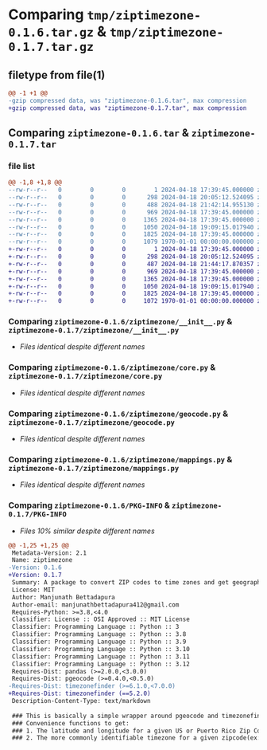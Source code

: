 # Comparing `tmp/ziptimezone-0.1.6.tar.gz` & `tmp/ziptimezone-0.1.7.tar.gz`

## filetype from file(1)

```diff
@@ -1 +1 @@
-gzip compressed data, was "ziptimezone-0.1.6.tar", max compression
+gzip compressed data, was "ziptimezone-0.1.7.tar", max compression
```

## Comparing `ziptimezone-0.1.6.tar` & `ziptimezone-0.1.7.tar`

### file list

```diff
@@ -1,8 +1,8 @@
--rw-r--r--   0        0        0        1 2024-04-18 17:39:45.000000 ziptimezone-0.1.6/LICENSE
--rw-r--r--   0        0        0      298 2024-04-18 20:05:12.524095 ziptimezone-0.1.6/README.md
--rw-r--r--   0        0        0      488 2024-04-18 21:42:14.955130 ziptimezone-0.1.6/pyproject.toml
--rw-r--r--   0        0        0      969 2024-04-18 17:39:45.000000 ziptimezone-0.1.6/ziptimezone/__init__.py
--rw-r--r--   0        0        0     1365 2024-04-18 17:39:45.000000 ziptimezone-0.1.6/ziptimezone/core.py
--rw-r--r--   0        0        0     1050 2024-04-18 19:09:15.017940 ziptimezone-0.1.6/ziptimezone/geocode.py
--rw-r--r--   0        0        0     1825 2024-04-18 17:39:45.000000 ziptimezone-0.1.6/ziptimezone/mappings.py
--rw-r--r--   0        0        0     1079 1970-01-01 00:00:00.000000 ziptimezone-0.1.6/PKG-INFO
+-rw-r--r--   0        0        0        1 2024-04-18 17:39:45.000000 ziptimezone-0.1.7/LICENSE
+-rw-r--r--   0        0        0      298 2024-04-18 20:05:12.524095 ziptimezone-0.1.7/README.md
+-rw-r--r--   0        0        0      487 2024-04-18 21:44:17.870357 ziptimezone-0.1.7/pyproject.toml
+-rw-r--r--   0        0        0      969 2024-04-18 17:39:45.000000 ziptimezone-0.1.7/ziptimezone/__init__.py
+-rw-r--r--   0        0        0     1365 2024-04-18 17:39:45.000000 ziptimezone-0.1.7/ziptimezone/core.py
+-rw-r--r--   0        0        0     1050 2024-04-18 19:09:15.017940 ziptimezone-0.1.7/ziptimezone/geocode.py
+-rw-r--r--   0        0        0     1825 2024-04-18 17:39:45.000000 ziptimezone-0.1.7/ziptimezone/mappings.py
+-rw-r--r--   0        0        0     1072 1970-01-01 00:00:00.000000 ziptimezone-0.1.7/PKG-INFO
```

### Comparing `ziptimezone-0.1.6/ziptimezone/__init__.py` & `ziptimezone-0.1.7/ziptimezone/__init__.py`

 * *Files identical despite different names*

### Comparing `ziptimezone-0.1.6/ziptimezone/core.py` & `ziptimezone-0.1.7/ziptimezone/core.py`

 * *Files identical despite different names*

### Comparing `ziptimezone-0.1.6/ziptimezone/geocode.py` & `ziptimezone-0.1.7/ziptimezone/geocode.py`

 * *Files identical despite different names*

### Comparing `ziptimezone-0.1.6/ziptimezone/mappings.py` & `ziptimezone-0.1.7/ziptimezone/mappings.py`

 * *Files identical despite different names*

### Comparing `ziptimezone-0.1.6/PKG-INFO` & `ziptimezone-0.1.7/PKG-INFO`

 * *Files 10% similar despite different names*

```diff
@@ -1,25 +1,25 @@
 Metadata-Version: 2.1
 Name: ziptimezone
-Version: 0.1.6
+Version: 0.1.7
 Summary: A package to convert ZIP codes to time zones and get geographic coordinates.
 License: MIT
 Author: Manjunath Bettadapura
 Author-email: manjunathbettadapura412@gmail.com
 Requires-Python: >=3.8,<4.0
 Classifier: License :: OSI Approved :: MIT License
 Classifier: Programming Language :: Python :: 3
 Classifier: Programming Language :: Python :: 3.8
 Classifier: Programming Language :: Python :: 3.9
 Classifier: Programming Language :: Python :: 3.10
 Classifier: Programming Language :: Python :: 3.11
 Classifier: Programming Language :: Python :: 3.12
 Requires-Dist: pandas (>=2.0.0,<3.0.0)
 Requires-Dist: pgeocode (>=0.4.0,<0.5.0)
-Requires-Dist: timezonefinder (>=6.1.0,<7.0.0)
+Requires-Dist: timezonefinder (==5.2.0)
 Description-Content-Type: text/markdown
 
 ### This is basically a simple wrapper around pgeocode and timezonefinder packages.
 ### Convenience functions to get:
 ### 1. The latitude and longitude for a given US or Puerto Rico Zip Code
 ### 2. The more commonly identifiable timezone for a given zipcode(ex: Eastern, Central, Mountain, et al)
```

